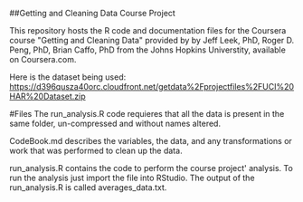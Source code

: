 ##Getting and Cleaning Data Course Project

This repository hosts the R code and documentation files for the Coursera course "Getting and Cleaning Data" provided by by 
Jeff Leek, PhD, Roger D. Peng, PhD, Brian Caffo, PhD from the Johns Hopkins Universtity, available on Coursera.com.

Here is the dataset being used: https://d396qusza40orc.cloudfront.net/getdata%2Fprojectfiles%2FUCI%20HAR%20Dataset.zip 

#Files
The run_analysis.R code requieres that all the data is present in the same folder, un-compressed and without names altered.

CodeBook.md describes the variables, the data, and any transformations or work that was performed to clean up the data.

run_analysis.R contains the code to perform the course project' analysis. To run the analysis just import the file into RStudio. 
The output of the run_analysis.R is called averages_data.txt. 
